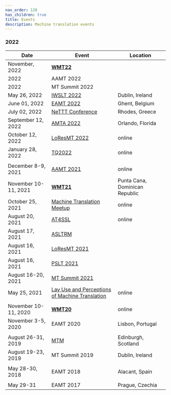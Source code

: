 ```yaml
---
nav_order: 120
has_children: true
title: Events
description: Machine translation events
---
```


### 2022
| Date | Event | Location |
| ---- | ---- | ---- |
| November, 2022 | [**WMT22**](wmt22.md) | |
| 2022 | AAMT 2022 | |
| 2022 | MT Summit 2022 | |
| May 26, 2022 | [IWSLT 2022](iwslt2022.md) | Dublin, Ireland |
| June 01, 2022 | [EAMT 2022](eamt2022.md) | Ghent, Belgium |
| July 02, 2022 | [NeTTT Conference](nettt2022.md) | Rhodes, Greece |
| September 12, 2022 | [AMTA 2022](amta2022.md) | Orlando, Florida |
| October 12, 2022 | [LoResMT 2022](loresmt2022.md) | online |
| January 28, 2022 | [TQ2022](tq2022.md) | online |
| | | |
| December 8-9, 2021 | [AAMT 2021](aamt2021.md) | online |
| November 10-11, 2021 | [**WMT21**](wmt21.md) | Punta Cana, Dominican Republic |
| October 25, 2021 | [Machine Translation Meetup](zurich-9.md) | online |
| August 20, 2021 | [AT4SSL](at4ssl2021.md) | online |
| August 17, 2021 | [ASLTRM](asltrm2021.md) | |
| August 16, 2021 | [LoResMT 2021](loresmt2021.md) | |
| August 16, 2021 | [PSLT 2021](pslt2021.md) | |
| August 16-20, 2021 | [MT Summit 2021](mtsummit2021.md) | |
| May 25, 2021 | [Lay Use and Perceptions of Machine Translation](lay-use-and-perceptions-of-machine-translation.md) | online |
| | | |
| November 10-11, 2020 | [**WMT20**](wmt20.md) | online |
| November 3-5, 2020 | EAMT 2020 | Lisbon, Portugal |
| | | |
| August 26-31, 2019 | [MTM](mtm2019.md) | Edinburgh, Scotland |
| August 19-23, 2019 | MT Summit 2019 | Dublin, Ireland |
| | | |
| May 28-30, 2018 | EAMT 2018 | Alacant, Spain |
| | | |
| May 29-31 | EAMT 2017 | Prague, Czechia |

